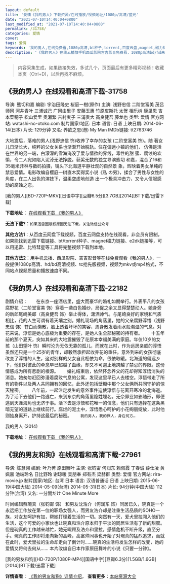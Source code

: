 ```yaml
---
layout: default
title: '爱情《我的男人》下载资源/在线播放/视频地址/1080p/高清/蓝光'
date: "2021-07-10T14:40:04+0800"
last_modified_at: "2021-07-10T14:40:04+0800"
permalink: /31758/
categories: 爱情
cover:
tags: 爱情
keywords: '我的男人,在线免费看,1080p高清,bt种子,torrent,百度云盘,magnet,磁力链,迅雷下载资源'
description: '《我的男人》在线云播放手机西瓜影院吉吉影音免费看，1080p高清bd/hd未删减完整版和tc抢先枪版，mkv/mp4格式，附带bt/torrent种子、magnet/磁力链、百度云盘、网盘资源迅雷下载链接'
---
```


>内容采集生成，如果链接失效，多试几个，页面最后有更多精彩视频！收藏本页（Ctrl+D)，以后再找不麻烦。


## 《我的男人》在线观看和高清下载-31758

导演: 熊切和嘉 编剧: 宇治田隆史 桜庭一樹(原作) 主演: 浅野忠信 二阶堂富美 茂吕师冈 河井青叶 三浦诚己 广冈由里子 安藤玉惠 竹原皮斯托 太贺 相乐树 康巢恩 吉本菜穂子 松山爱里 奥瀬繁 吉村実子 三浦贵大 高良健吾 藤龙也 类型: 爱情 官方网站: watashi-no-otoko.com 制片国家/地区: 日本 语言: 日语 上映日期: 2014-06-14(日本) 片长: 129分钟 又名: 养欲之恩(港) My Man IMDb链接: tt2763746

大地震后，落难的男人(浅野忠信 饰)收养了幸存的女孩 (二阶堂富美 饰)。随 著女儿日渐长大，纯粹的父女关系也渐渐开始脱轨。住在偏远小镇的他们， 仿佛是活在世界的另一端，白濛濛的雪海淹没了爱与情欲的界线，毒性的甜 蜜、腐蚀的欢愉，令二人宛如陷入泥淖无法挣脱。获奖无数的独立导演熊切 和嘉，混合了16和35毫米菲林与数码拍摄，镜头下北海道平静壮观的自然景 象，辉映着男女单纯的禁忌爱情。电影改编自樱庭一树直木奖得奖小说《私 の男》，揉合了男性与女性的角度，在二人出色的演技下，温柔空虚地创造 出一个极具冲击力，又令人信服感动的腐蚀之恋。


[我的男人][BD-720P-MKV][日语中字][豆瓣6.5分][3.7GB][2014][BT下载/迅雷下载]

**下载地址**： [在线观看下载 《我的男人》](https://www.btdx8.com/torrent/my_man_2014.html) 


**无法下载?**：`如果迅雷因版权原因无法下载，关注微信公众号 `

**其他方法1**：从百度云网盘下载视频，百度云网盘支持在线观看，非会员有限制，如果能找到迅雷下载链接、bt/torrent种子、magnet磁力链接、e2dk链接等，可以用迅雷、比特彗星等工具将完整视频下载到本地。

**其他方法2**：用手机云播、西瓜影院、吉吉影音等在线免费观看《我的男人》，一般提供1080p高清、hd/bd高清视频、tc抢先版视频，视频为mkv或mp4格式，不同站点视频质量和播放速度不同。


## 《我的男人》在线观看和高清下载-22182

剧情介绍：       在东京一座酒店里，盛大而豪华的婚礼如期举行。外表平凡的女孩腐野花（二阶堂富美 饰）穿着一袭白色婚纱，局促之余又显得楚楚动人。她身旁的新郎尾崎美郎（高良健吾 饰）举止得体，潇洒帅气。与尾崎良好的家境和气质相比，花的人生可谓有着天壤之别。婚礼现场的角落里，她的父亲腐野淳悟（浅野忠信 饰）苍白而懒散，脸上透着坏坏的笑容，周身散发着雨水般潮湿的气息。对花来说，淳悟是她心底极为重要的存在，是她人生全部秘密的持有者。         十五年前的那个夏天，突如其来的大地震摧毁了花原本幸福美满的家庭。年仅10岁的女孩（山田望叶 饰）瞬时沦为无依无靠的孤儿，而就在此时，作为远房亲戚的淳悟虽然还只是一个25岁的青年，却毅然承担起收养花的重任。意外到来的女孩彻底改变了淳悟的人生，这对别样的父女自此相依为命，偎依取暖。北海道的偏远乡下，他们对彼此的牵念早已超越了血缘，却又不可遏止地跨越了禁忌的界限。这份情感成为所有悲剧的根源。         婚礼结束后，依然怀念养父的花却得知淳悟消失的消息。她匆匆赶回弥漫着腐败气息的公寓，发现这里早已人去楼空。淳悟带走了所有的物件以及两人共同拥有的回忆，此外还包括壁橱中那个父女俩所共同守护的惊天秘密。         八年前，一起注定发生的意外事件迫使淳悟与花离开寒冷的北海道。为了活下去他们一路逃亡，来到东京的角落里隐姓埋名。无奈罪业如影随形，即便逃到天涯海角也无济于事。活下去是淳悟和花唯一的信念，他们只有选择在这条黑暗无望的道路上继续前行。腐烂的泥土中，淳悟悉心呵护的小花绚丽绽放，此时他则抽身离开，护持这最后的秘密。         `我的男人，我的罪人，身在何方…`


我的男人 (2014)

**下载地址**： [在线观看下载 《我的男人》](https://www.btbtdy.me/btdy/dy669.html) 


## 《我的男友和狗》在线观看和高清下载-27961

导演: 陈慧翎 编剧: 叶​乃​菁​ 原田舞叶 主演: 张钧甯 何润东 赖佩霞 丁春诚 薛仕凌 黄姵嘉 池端玲名 日比野玲 谢琼暖 吴朋奉 郑有杰 梁赫群 类型: 爱情 官方网站: rira-movie.jp 制片国家/地区: 台湾 日本 语言: 汉语普通话 日语 上映日期: 2015-06-19(中国大陆) 2014-05-09(台湾) 2014-05-31(日本) 片长: 94分钟(中国大陆) 112分钟(台湾) 又名: 一分間だけ One Minute More

时尚编辑蔡琬真（张钧甯 饰） 和男友沈浩介（何润东 饰）同居已久，琬真是一个永远把工作放在第一位的职场女强人，而男友浩介却是注重生活品质的SOHO一族，对女友呵护有加，帮她打理着生活的一切。突然有一天，爱犬里拉闯入他们的生活，这个可爱的小家伙也让琬真和浩介原本归于平淡的同居生活有了新的甜蜜。但是琬真的工作越来越忙，她无暇顾及浩介和里拉，感情危机不断升级，直至分手。琬真的工作即将走向新的高峰，高富帅同事也开始了对琬真的猛烈追求，而就在此时，爱犬里拉的生命却走向了倒计时……琬真的生活将发生怎样的改变，她的爱情又将何去何从…… 本片改编自日本作家原田舞叶的小说《只要一分钟》。


[我的男友和狗][HD-720P/1080P-MP4][国语中字][豆瓣6.3分][1.5GB/1.6GB][2014][BT下载/迅雷下载]

**详情查看**： [《我的男友和狗》详情介绍](/movie/27961/)， **查看更多**：[本站资源大全](/movie/t/all/)

